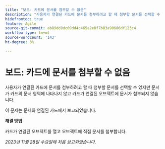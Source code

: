 ```yaml
---
title: "보드: 카드에 문서를 첨부할 수 없음"
description: "사용자가 연결된 카드에 문서를 첨부하려고 할 때 첨부할 문서를 선택할 수 있지만 문서가 카드의 문서 영역에 나타나지 않고 카드가 연결된 오브젝트에 문서가 첨부되지 않습니다."
hidefromtoc: true
feature: Agile
source-git-commit: ab89dd0dc09dd4c465e2e0f7b83a90686df123c4
workflow-type: tm+mt
source-wordcount: '143'
ht-degree: 3%

---
```



# 보드: 카드에 문서를 첨부할 수 없음

<!--WF and WFP TOCs-->

사용자가 연결된 카드에 문서를 첨부하려고 할 때 첨부할 문서를 선택할 수 있지만 문서가 카드의 문서 영역에 나타나지 않고 카드가 연결된 오브젝트에 문서가 첨부되지 않습니다.

이 문제는 문제와 연결된 카드에서 보고되었습니다.

**해결 방법**

카드가 연결된 오브젝트를 열고 오브젝트에 직접 문서를 첨부합니다.

_2023년 11월 28일 수요일에 처음 보고되었습니다._
